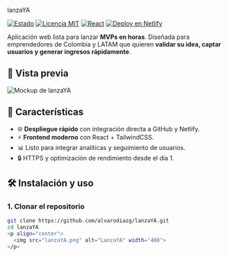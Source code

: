 lanzaYA

[![Estado](https://img.shields.io/badge/estado-en%20desarrollo-blue)]()
[![Licencia MIT](https://img.shields.io/badge/licencia-MIT-green)](LICENSE)
[![React](https://img.shields.io/badge/framework-React-blue)]()
[![Deploy en Netlify](https://img.shields.io/badge/deploy-Netlify-success)]()

Aplicación web lista para lanzar **MVPs en horas**. Diseñada para emprendedores de Colombia y LATAM que quieren **validar su idea, captar usuarios y generar ingresos rápidamente**.

## 📸 Vista previa
![Mockup de lanzaYA](./preview.png)
## 📌 Características
- 🌐 **Despliegue rápido** con integración directa a GitHub y Netlify.
- ⚡ **Frontend moderno** con React + TailwindCSS.
- 📊 Listo para integrar analíticas y seguimiento de usuarios.
- 🔒 HTTPS y optimización de rendimiento desde el día 1.
## 🛠 Instalación y uso
### 1. Clonar el repositorio
```bash
git clone https://github.com/alvarodiazg/lanzaYA.git
cd lanzaYA
<p align="center">
  <img src="lanzaYA.png" alt="LanzaYA" width="400">
</p>
